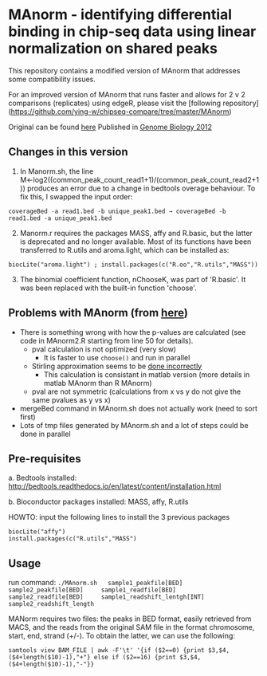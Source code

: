 # MAnorm - identifying differential binding in chip-seq data using linear normalization on shared peaks

This repository contains a modified version of MAnorm that addresses some compatibility issues. 

For an improved version of MAnorm that runs faster and allows for 2 v 2 comparisons (replicates) using edgeR, please visit the [following repository] (https://github.com/ying-w/chipseq-compare/tree/master/MAnorm)

Original can be found [here](http://bcb.dfci.harvard.edu/~gcyuan/MAnorm/R_tutorial.html) 
Published in [Genome Biology 2012](http://www.ncbi.nlm.nih.gov/pubmed/22424423)


Changes in this version
---------------------
1. In Manorm.sh, the line M←log2((common_peak_count_read1+1)/(common_peak_count_read2+1)) produces an error due to a change in bedtools overage behaviour. To fix this, I swapped the input order:

`coverageBed -a read1.bed -b unique_peak1.bed → coverageBed -b read1.bed -a unique_peak1.bed`

2. Manorm.r requires the packages MASS, affy and R.basic, but the latter is deprecated and no longer available. Most of its functions have been transferred to R.utils and aroma.light, which can be installed as:

`biocLite("aroma.light") ; install.packages(c("R.oo","R.utils","MASS"))`

3. The binomial coefficient function, nChooseK, was part of 'R.basic'. It was been replaced with the built-in function 'choose'.

Problems with MAnorm (from [here](https://github.com/ying-w/chipseq-compare/tree/master/MAnorm))
--------------------
* There is something wrong with how the p-values are calculated (see code in MAnorm2.R starting from line 50 for details). 
  * pval calculation is not optimized (very slow)
    * It is faster to use `choose()` and run in parallel
  * Stirling approximation seems to be [done incorrectly](http://stats.stackexchange.com/questions/47997/unknown-p-value-calculation)
    * This calculation is consistant in matlab version (more details in matlab MAnorm than R MAnorm)
  * pval are not symmetric (calculations from x vs y do not give the same pvalues as y vs x)
* mergeBed command in MAnorm.sh does not actually work (need to sort first)
* Lots of tmp files generated by MAnorm.sh and a lot of steps could be done in parallel

Pre-requisites
---------------------
a. Bedtools installed: http://bedtools.readthedocs.io/en/latest/content/installation.html

b. Bioconductor packages installed: MASS, affy, R.utils

HOWTO: input the following lines to install the 3 previous packages

```source("http:/bioconductor.org/biocLite.R")
biocLite("affy")
install.packages(c("R.utils","MASS")
```

Usage
---------------------

run command:   `./MAnorm.sh   sample1_peakfile[BED]     sample2_peakfile[BED]     sample1_readfile[BED]    sample2_readfile[BED]     sample1_readshift_lentgh[INT]       sample2_readshift_length`

MANorm requires two files: the peaks in BED format, easily retrieved from MACS, and the reads from the original SAM file in the format chromosome, start, end, strand (+/-). To obtain the latter, we can use the following:

`samtools view BAM_FILE | awk -F'\t' '{if ($2==0) {print $3,$4,($4+length($10)-1),"+"} else if ($2==16) {print $3,$4,($4+length($10)-1),"-"}}`



